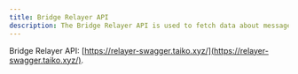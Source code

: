 ```yaml
---
title: Bridge Relayer API
description: The Bridge Relayer API is used to fetch data about messages faciliated by Taiko Labs' bridge relayer.
---
```


Bridge Relayer API: [https://relayer-swagger.taiko.xyz/](https://relayer-swagger.taiko.xyz/).

